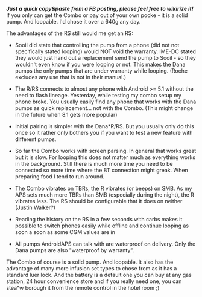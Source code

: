 ***Just a quick copy&paste from a FB posting, please feel free to wikirize it!***
If you only can get the Combo or pay out of your own pocke - it is a solid pump. And loopable. I'd chose it over a 640g any day.

The advantages of the RS still would me get an RS:

* Sooil did state that controlling the pump from a phone (did not not specifically stated looping) would NOT void the warranty. IME-DC stated they would just hand out a replacement send the pump to Sooil - so they wouldn't even know if you were looping or not. This makes the Dana pumps the only pumps that are under warranty while looping. (Roche excludes any use that is not in their manual.)

* The R/RS connects to almost any phone with Android >= 5.1 without the need to flash lineage. Yesterday, while testing my combo setup my phone broke. You usually easily find any phone that works with the Dana pumps as quick replacement... not with the Combo. (This might change in the future when 8.1 gets more popular)

* Initial pairing is simpler with the Dana*R/RS. But you usually only do this once so it rather only bothers you if you want to test a new feature with different pumps.

* So far the Combo works with screen parsing. In general that works great but it is slow. For looping this does not matter much as everything works in the background. Still there is much more time you need to be connected so more time where the BT connection might greak. When preparing food I tend to run around. 

* The Combo vibrates on TBRs, the R vibrates (or beeps) on SMB. As my APS sets much more TBRs than SMB (especially during the night), the R vibrates less. The RS should be configurable that it does on neither (Justin Walker?)

* Reading the history on the RS in a few seconds with carbs makes it possible to switch phones easily while offline and continue looping as soon a soon as some CGM values are in

* All pumps AndroidAPS can talk with are waterproof on delivery. Only the Dana pumps are also "waterproof by warranty". 

The Combo of course is a solid pump. And loopable. It also has the advantage of many more infusion set types to chose from as it has a standard luer lock. And the battery is a default one you can buy at any gas station, 24 hour convenience store and if you really need one, you can stea^w borough it from the remote control in the hotel room ;)